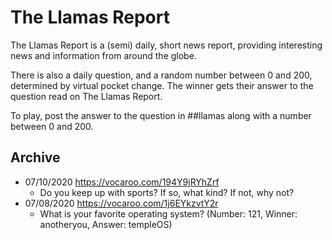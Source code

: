 # The Llamas Report
The Llamas Report is a (semi) daily, short news report, providing interesting news and information from around the globe.

There is also a daily question, and a random number between 0 and 200, determined by virtual pocket change.
The winner gets their answer to the question read on The Llamas Report.

To play, post the answer to the question in ##llamas along with a number between 0 and 200.

## Archive
- 07/10/2020 https://vocaroo.com/194Y9jRYhZrf
    - Do you keep up with sports? If so, what kind? If not, why not?
- 07/08/2020 https://vocaroo.com/1j6EYkzvtY2r
    - What is your favorite operating system? (Number: 121, Winner: anotheryou, Answer: templeOS)

